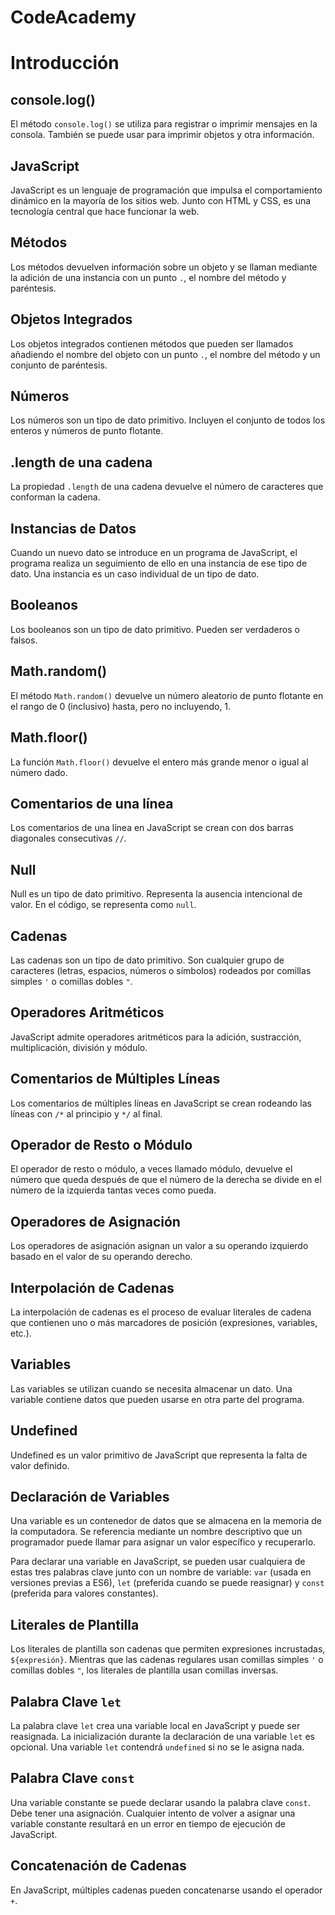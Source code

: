 # CodeAcademy

# Introducción

## console.log()

El método `console.log()` se utiliza para registrar o imprimir mensajes en la consola. También se puede usar para imprimir objetos y otra información.

## JavaScript

JavaScript es un lenguaje de programación que impulsa el comportamiento dinámico en la mayoría de los sitios web. Junto con HTML y CSS, es una tecnología central que hace funcionar la web.

## Métodos

Los métodos devuelven información sobre un objeto y se llaman mediante la adición de una instancia con un punto `.`, el nombre del método y paréntesis.

## Objetos Integrados

Los objetos integrados contienen métodos que pueden ser llamados añadiendo el nombre del objeto con un punto `.`, el nombre del método y un conjunto de paréntesis.

## Números

Los números son un tipo de dato primitivo. Incluyen el conjunto de todos los enteros y números de punto flotante.

## .length de una cadena

La propiedad `.length` de una cadena devuelve el número de caracteres que conforman la cadena.

## Instancias de Datos

Cuando un nuevo dato se introduce en un programa de JavaScript, el programa realiza un seguimiento de ello en una instancia de ese tipo de dato. Una instancia es un caso individual de un tipo de dato.

## Booleanos

Los booleanos son un tipo de dato primitivo. Pueden ser verdaderos o falsos.

## Math.random()

El método `Math.random()` devuelve un número aleatorio de punto flotante en el rango de 0 (inclusivo) hasta, pero no incluyendo, 1.

## Math.floor()

La función `Math.floor()` devuelve el entero más grande menor o igual al número dado.

## Comentarios de una línea

Los comentarios de una línea en JavaScript se crean con dos barras diagonales consecutivas `//`.

## Null

Null es un tipo de dato primitivo. Representa la ausencia intencional de valor. En el código, se representa como `null`.

## Cadenas

Las cadenas son un tipo de dato primitivo. Son cualquier grupo de caracteres (letras, espacios, números o símbolos) rodeados por comillas simples `'` o comillas dobles `"`.

## Operadores Aritméticos

JavaScript admite operadores aritméticos para la adición, sustracción, multiplicación, división y módulo.

## Comentarios de Múltiples Líneas

Los comentarios de múltiples líneas en JavaScript se crean rodeando las líneas con `/*` al principio y `*/` al final.

## Operador de Resto o Módulo

El operador de resto o módulo, a veces llamado módulo, devuelve el número que queda después de que el número de la derecha se divide en el número de la izquierda tantas veces como pueda.

## Operadores de Asignación

Los operadores de asignación asignan un valor a su operando izquierdo basado en el valor de su operando derecho.

## Interpolación de Cadenas

La interpolación de cadenas es el proceso de evaluar literales de cadena que contienen uno o más marcadores de posición (expresiones, variables, etc.).

## Variables

Las variables se utilizan cuando se necesita almacenar un dato. Una variable contiene datos que pueden usarse en otra parte del programa.

## Undefined

Undefined es un valor primitivo de JavaScript que representa la falta de valor definido.

## Declaración de Variables

Una variable es un contenedor de datos que se almacena en la memoria de la computadora. Se referencia mediante un nombre descriptivo que un programador puede llamar para asignar un valor específico y recuperarlo.

Para declarar una variable en JavaScript, se pueden usar cualquiera de estas tres palabras clave junto con un nombre de variable: `var` (usada en versiones previas a ES6), `let` (preferida cuando se puede reasignar) y `const` (preferida para valores constantes).

## Literales de Plantilla

Los literales de plantilla son cadenas que permiten expresiones incrustadas, `${expresión}`. Mientras que las cadenas regulares usan comillas simples `'` o comillas dobles `"`, los literales de plantilla usan comillas inversas.

## Palabra Clave `let`

La palabra clave `let` crea una variable local en JavaScript y puede ser reasignada. La inicialización durante la declaración de una variable `let` es opcional. Una variable `let` contendrá `undefined` si no se le asigna nada.

## Palabra Clave `const`

Una variable constante se puede declarar usando la palabra clave `const`. Debe tener una asignación. Cualquier intento de volver a asignar una variable constante resultará en un error en tiempo de ejecución de JavaScript.

## Concatenación de Cadenas

En JavaScript, múltiples cadenas pueden concatenarse usando el operador `+`.
